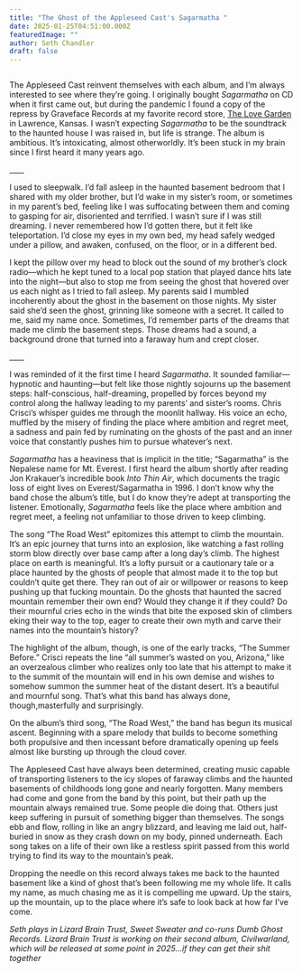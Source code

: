 ```yaml
---
title: "The Ghost of the Appleseed Cast's Sagarmatha "
date: 2025-01-25T04:51:00.000Z
featuredImage: ""
author: Seth Chandler
draft: false
---
```

![]()

The Appleseed Cast reinvent themselves with each album, and I’m always interested to see where they’re going. I originally bought *Sagarmatha* on CD when it first came out, but during the pandemic I found a copy of the repress by Graveface Records at my favorite record store, [The Love Garden](https://www.lovegardensounds.com/) in Lawrence, Kansas. I wasn’t expecting *Sagarmatha* to be the soundtrack to the haunted house I was raised in, but life is strange. The album is ambitious. It’s intoxicating, almost otherworldly. It’s been stuck in my brain since I first heard it many years ago.

\_\_\_\_

I used to sleepwalk. I’d fall asleep in the haunted basement bedroom that I shared with my older brother, but I’d wake in my sister’s room, or sometimes in my parent’s bed, feeling like I was suffocating between them and coming to gasping for air, disoriented and terrified. I wasn’t sure if I was still dreaming. I never remembered how I’d gotten there, but it felt like teleportation. I’d close my eyes in my own bed, my head safely wedged under a pillow, and awaken, confused, on the floor, or in a different bed.

I kept the pillow over my head to block out the sound of my brother’s clock radio—which he kept tuned to a local pop station that played dance hits late into the night—but also to stop me from seeing the ghost that hovered over us each night as I tried to fall asleep. My parents said I mumbled incoherently about the ghost in the basement on those nights. My sister said she’d seen the ghost, grinning like someone with a secret. It called to me, said my name once. Sometimes, I’d remember parts of the dreams that made me climb the basement steps. Those dreams had a sound, a background drone that turned into a faraway hum and crept closer.

\_\_\_\_

I was reminded of it the first time I heard *Sagarmatha*. It sounded familiar—hypnotic and haunting—but felt like those nightly sojourns up the basement steps: half-conscious, half-dreaming, propelled by forces beyond my control along the hallway leading to my parents’ and sister’s rooms. Chris Crisci’s whisper guides me through the moonlit hallway. His voice an echo, muffled by the misery of finding the place where ambition and regret meet, a sadness and pain fed by ruminating on the ghosts of the past and an inner voice that constantly pushes him to pursue whatever’s next.

*Sagarmatha* has a heaviness that is implicit in the title; “Sagarmatha” is the Nepalese name for Mt. Everest. I first heard the album shortly after reading Jon Krakauer’s incredible book *Into Thin Air*, which documents the tragic loss of eight lives on Everest/Sagarmatha in 1996. I don’t know why the band chose the album’s title, but I do know they’re adept at transporting the listener. Emotionally, *Sagarmatha* feels like the place where ambition and regret meet, a feeling not unfamiliar to those driven to keep climbing.

The song “The Road West” epitomizes this attempt to climb the mountain. It’s an epic journey that turns into an explosion, like watching a fast rolling storm blow directly over base camp after a long day’s climb. The highest place on earth is meaningful. It’s a lofty pursuit or a cautionary tale or a place haunted by the ghosts of people that almost made it to the top but couldn’t quite get there. They ran out of air or willpower or reasons to keep pushing up that fucking mountain. Do the ghosts that haunted the sacred mountain remember their own end? Would they change it if they could? Do their mournful cries echo in the winds that bite the exposed skin of climbers eking their way to the top, eager to create their own myth and carve their names into the mountain’s history?

The highlight of the album, though, is one of the early tracks, “The Summer Before.” Crisci repeats the line “all summer’s wasted on you, Arizona,” like an overzealous climber who realizes only too late that his attempt to make it to the summit of the mountain will end in his own demise and wishes to somehow summon the summer heat of the distant desert. It’s a beautiful and mournful song. That’s what this band has always done, though,masterfully and surprisingly.

On the album’s third song, “The Road West,” the band has begun its musical ascent. Beginning with a spare melody that builds to become something both propulsive and then incessant before dramatically opening up feels almost like bursting up through the cloud cover.

The Appleseed Cast have always been determined, creating music capable of transporting listeners to the icy slopes of faraway climbs and the haunted basements of childhoods long gone and nearly forgotten. Many members had come and gone from the band by this point, but their path up the mountain always remained true. Some people die doing that. Others just keep suffering in pursuit of something bigger than themselves. The songs ebb and flow, rolling in like an angry blizzard, and leaving me laid out, half-buried in snow as they crash down on my body, pinned underneath. Each song takes on a life of their own like a restless spirit passed from this world trying to find its way to the mountain’s peak.

Dropping the needle on this record always takes me back to the haunted basement like a kind of ghost that’s been following me my whole life. It calls my name, as much chasing me as it is compelling me upward. Up the stairs, up the mountain, up to the place where it’s safe to look back at how far I’ve come.

*Seth plays in Lizard Brain Trust, Sweet Sweater and co-runs Dumb Ghost Records. Lizard Brain Trust is working on their second album, Civilwarland, which will be released at some point in 2025…if they can get their shit together*

